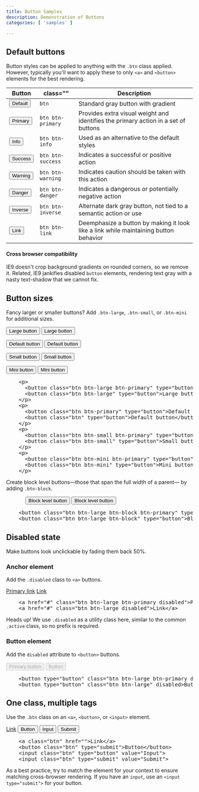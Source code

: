 ```yaml
---
title: Button Samples
description: Demonstration of Buttons
categories: [ 'samples' ]

---
```


<!-- Buttons ================================================== -->
<section id="buttons">

  <h2>Default buttons</h2>
  <p>Button styles can be applied to anything with the <code>.btn</code> class applied. However, typically you'll want to apply these to only <code>&lt;a&gt;</code> and <code>&lt;button&gt;</code> elements for the best rendering.</p>
  <table class="table table-bordered table-striped">
    <thead>
      <tr>
        <th>Button</th>
        <th>class=""</th>
        <th>Description</th>
      </tr>
    </thead>
    <tbody>
      <tr>
        <td><button type="button" class="btn">Default</button></td>
        <td><code>btn</code></td>
        <td>Standard gray button with gradient</td>
      </tr>
      <tr>
        <td><button type="button" class="btn btn-primary">Primary</button></td>
        <td><code>btn btn-primary</code></td>
        <td>Provides extra visual weight and identifies the primary action in a set of buttons</td>
      </tr>
      <tr>
        <td><button type="button" class="btn btn-info">Info</button></td>
        <td><code>btn btn-info</code></td>
        <td>Used as an alternative to the default styles</td>
      </tr>
      <tr>
        <td><button type="button" class="btn btn-success">Success</button></td>
        <td><code>btn btn-success</code></td>
        <td>Indicates a successful or positive action</td>
      </tr>
      <tr>
        <td><button type="button" class="btn btn-warning">Warning</button></td>
        <td><code>btn btn-warning</code></td>
        <td>Indicates caution should be taken with this action</td>
      </tr>
      <tr>
        <td><button type="button" class="btn btn-danger">Danger</button></td>
        <td><code>btn btn-danger</code></td>
        <td>Indicates a dangerous or potentially negative action</td>
      </tr>
      <tr>
        <td><button type="button" class="btn btn-inverse">Inverse</button></td>
        <td><code>btn btn-inverse</code></td>
        <td>Alternate dark gray button, not tied to a semantic action or use</td>
      </tr>
      <tr>
        <td><button type="button" class="btn btn-link">Link</button></td>
        <td><code>btn btn-link</code></td>
        <td>Deemphasize a button by making it look like a link while maintaining button behavior</td>
      </tr>
    </tbody>
  </table>

  <h4>Cross browser compatibility</h4>
  <p>IE9 doesn't crop background gradients on rounded corners, so we remove it. Related, IE9 jankifies disabled <code>button</code> elements, rendering text gray with a nasty text-shadow that we cannot fix.</p>


  <h2>Button sizes</h2>
  <p>Fancy larger or smaller buttons? Add <code>.btn-large</code>, <code>.btn-small</code>, or <code>.btn-mini</code> for additional sizes.</p>
  <div class="bs-docs-example">
    <p>
      <button type="button" class="btn btn-large btn-primary">Large button</button>
      <button type="button" class="btn btn-large">Large button</button>
    </p>
    <p>
      <button type="button" class="btn btn-primary">Default button</button>
      <button type="button" class="btn">Default button</button>
    </p>
    <p>
      <button type="button" class="btn btn-small btn-primary">Small button</button>
      <button type="button" class="btn btn-small">Small button</button>
    </p>
    <p>
      <button type="button" class="btn btn-mini btn-primary">Mini button</button>
      <button type="button" class="btn btn-mini">Mini button</button>
    </p>
  </div>
  
<pre class="prettyprint linenums">
    &lt;p&gt;
      &lt;button class="btn btn-large btn-primary" type="button"&gt;Large button&lt;/button&gt;
      &lt;button class="btn btn-large" type="button"&gt;Large button&lt;/button&gt;
    &lt;/p&gt;
    &lt;p&gt;
      &lt;button class="btn btn-primary" type="button"&gt;Default button&lt;/button&gt;
      &lt;button class="btn" type="button"&gt;Default button&lt;/button&gt;
    &lt;/p&gt;
    &lt;p&gt;
      &lt;button class="btn btn-small btn-primary" type="button"&gt;Small button&lt;/button&gt;
      &lt;button class="btn btn-small" type="button"&gt;Small button&lt;/button&gt;
    &lt;/p&gt;
    &lt;p&gt;
      &lt;button class="btn btn-mini btn-primary" type="button"&gt;Mini button&lt;/button&gt;
      &lt;button class="btn btn-mini" type="button"&gt;Mini button&lt;/button&gt;
    &lt;/p&gt;
</pre>

  <p>Create block level buttons&mdash;those that span the full width of a parent&mdash; by adding <code>.btn-block</code>.</p>
  <div class="bs-docs-example">
    <div class="well" style="max-width: 400px; margin: 0 auto 10px;">
      <button type="button" class="btn btn-large btn-block btn-primary">Block level button</button>
      <button type="button" class="btn btn-large btn-block">Block level button</button>
    </div>
  </div>
  
<pre class="prettyprint linenums">
    &lt;button class="btn btn-large btn-block btn-primary" type="button"&gt;Block level button&lt;/button&gt;
    &lt;button class="btn btn-large btn-block" type="button"&gt;Block level button&lt;/button&gt;
</pre>


  <h2>Disabled state</h2>
  <p>Make buttons look unclickable by fading them back 50%.</p>

  <h3>Anchor element</h3>
  <p>Add the <code>.disabled</code> class to <code>&lt;a&gt;</code> buttons.</p>
  <p class="bs-docs-example">
    <a href="#" class="btn btn-large btn-primary disabled">Primary link</a>
    <a href="#" class="btn btn-large disabled">Link</a>
  </p>
  
<pre class="prettyprint linenums">
    &lt;a href="#" class="btn btn-large btn-primary disabled"&gt;Primary link&lt;/a&gt;
    &lt;a href="#" class="btn btn-large disabled"&gt;Link&lt;/a&gt;
</pre>

  <p>
    <span class="label label-info">Heads up!</span>
    We use <code>.disabled</code> as a utility class here, similar to the common <code>.active</code> class, so no prefix is required.
  </p>

  <h3>Button element</h3>
  <p>Add the <code>disabled</code> attribute to <code>&lt;button&gt;</code> buttons.</p>
  <p class="bs-docs-example">
    <button type="button" class="btn btn-large btn-primary disabled" disabled="disabled">Primary button</button>
    <button type="button" class="btn btn-large" disabled>Button</button>
  </p>
  
<pre class="prettyprint linenums">
    &lt;button type="button" class="btn btn-large btn-primary disabled" disabled="disabled"&gt;Primary button&lt;/button&gt;
    &lt;button type="button" class="btn btn-large" disabled&gt;Button&lt;/button&gt;
</pre>


  <h2>One class, multiple tags</h2>
  <p>Use the <code>.btn</code> class on an <code>&lt;a&gt;</code>, <code>&lt;button&gt;</code>, or <code>&lt;input&gt;</code> element.</p>
  <form class="bs-docs-example">
    <a class="btn" href="">Link</a>
    <button class="btn" type="submit">Button</button>
    <input class="btn" type="button" value="Input">
    <input class="btn" type="submit" value="Submit">
  </form>
          
<pre class="prettyprint linenums">
    &lt;a class="btn" href=""&gt;Link&lt;/a&gt;
    &lt;button class="btn" type="submit"&gt;Button&lt;/button&gt;
    &lt;input class="btn" type="button" value="Input"&gt;
    &lt;input class="btn" type="submit" value="Submit"&gt;
</pre>

<p>As a best practice, try to match the element for your context to ensure matching cross-browser rendering. If you have an <code>input</code>, use an <code>&lt;input type="submit"&gt;</code> for your button.</p>
</section>

